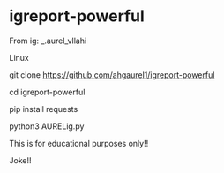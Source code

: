 # igreport-powerful
From ig: _.aurel_vllahi

Linux


git clone https://github.com/ahgaurel1/igreport-powerful

cd igreport-powerful

pip install requests

python3 AURELig.py




This is for educational purposes only!!

Joke!!


